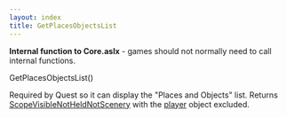```yaml
---
layout: index
title: GetPlacesObjectsList
---
```


<b>Internal function to Core.aslx</b> - games should not normally need to call internal functions.

GetPlacesObjectsList()

Required by Quest so it can display the "Places and Objects" list. Returns [ScopeVisibleNotHeldNotScenery](scopevisiblenotheldnotscenery.html) with the [player](../../..//player.html) object excluded.
